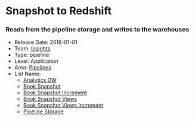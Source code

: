 # Snapshot to Redshift
### Reads from the pipeline storage and writes to the warehouses
* Release Date: 2016-01-01
* Team: [Insights](../teams/insights.md)
* Type: pipeline
* Level: Application
* Area: [Pipelines](../areas/pipelines.png)
* List Name:
  * [Analytics DW](analytics-dw.md)
  * [Book Snapshot](book-snapshot.md)
  * [Book Snapshot Increment](book-snapshot-increment.md)
  * [Book Snapshot Views](book-snapshot-views.md)
  * [Book Snapshot Views Increment](book-snapshot-views-increment.md)
  * [Pipeline Storage](pipeline-storage.md)
